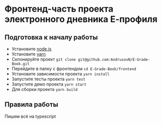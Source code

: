 # Фронтенд-часть проекта электронного дневника Е-профиля

## Подготовка к началу работы
- Установите [node.js](https://nodejs.org/en/download/package-manager)
- Установите [yarn](https://classic.yarnpkg.com/lang/en/docs/install)
- Склонируйте проект
`git clone git@github.com:AndrusovN/E-Grade-Book.git`
- Перейдите в папку с фронтендом
`cd E-Grade-Book/frontend`
- Установите зависимости проекта
`yarn install`
- Запустите тесты проекта
`yarn test`
- Запустите демо проекта
`yarn start`
- Для сборки проекта
`yarn build`

## Правила работы
Пишем всё на typescript